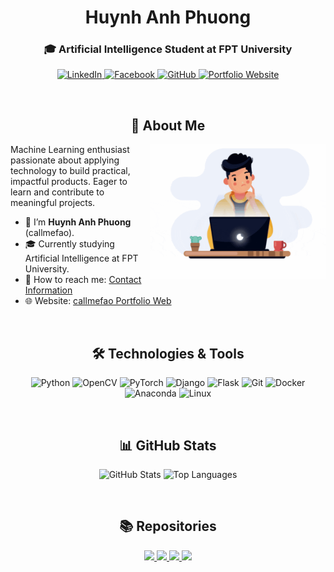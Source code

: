 <h1 align="center">Huynh Anh Phuong</h1>
<h3 align="center">🎓 Artificial Intelligence Student at FPT University</h3>

<p align="center">
  <a href="https://linkedin.com/in/phương-huỳnh-51019b312/" target="blank">
    <img src="https://raw.githubusercontent.com/rahuldkjain/github-profile-readme-generator/master/src/images/icons/Social/linked-in-alt.svg" alt="LinkedIn" height="40" width="40" />
  </a>
  
  <a href="https://www.facebook.com/hap2704/" target="blank">
    <img src="https://raw.githubusercontent.com/rahuldkjain/github-profile-readme-generator/master/src/images/icons/Social/facebook.svg" alt="Facebook" height="40" width="40" />
  </a>
  
  <a href="https://github.com/callmefao" target="blank">
    <img src="https://raw.githubusercontent.com/rahuldkjain/github-profile-readme-generator/master/src/images/icons/Social/github.svg" alt="GitHub" height="40" width="40" />
  </a>
  
  <a href="https://callmefao.github.io" target="blank">
    <img src="https://img.icons8.com/color/48/domain.png" alt="Portfolio Website" height="40" width="40"/>
  </a>
  
</p>

<br/>

<h2 align="center">👤 About Me</h2>

<p align="center">
  <img align="right" alt="Huynh Anh Phuong" src="images/chill_coding.gif" width="280px" />  
</p>

Machine Learning enthusiast passionate about applying technology to build practical, impactful products. Eager to learn and contribute to meaningful projects.

<ul>
  <li>👨 I’m <strong>Huynh Anh Phuong</strong> (callmefao).</li>
  <li>🎓 Currently studying Artificial Intelligence at FPT University.</li>
  <li>📧 How to reach me: <a href="https://callmefao.github.io/#contact">Contact Information</a></li>
  <li>🌐 Website: <a href="https://callmefao.github.io" target="_blank">callmefao Portfolio Web</a></li>
</ul>

<br/>

<h2 align="center">🛠️ Technologies & Tools</h2>

<p align="center">
  <img src="https://cdn.jsdelivr.net/gh/devicons/devicon/icons/python/python-original.svg" alt="Python" width="40" height="40"/>
  <img src="https://cdn.jsdelivr.net/gh/devicons/devicon/icons/opencv/opencv-original.svg" alt="OpenCV" width="40" height="40"/>
  <img src="https://cdn.jsdelivr.net/gh/devicons/devicon/icons/pytorch/pytorch-original.svg" alt="PyTorch" width="40" height="40"/>
  <img src="https://cdn.jsdelivr.net/gh/devicons/devicon/icons/django/django-plain.svg" alt="Django" width="40" height="40"/>
  <img src="https://cdn.jsdelivr.net/gh/devicons/devicon/icons/flask/flask-original.svg" alt="Flask" width="40" height="40"/>
  <img src="https://cdn.jsdelivr.net/gh/devicons/devicon/icons/git/git-original.svg" alt="Git" width="40" height="40"/>
  <img src="https://cdn.jsdelivr.net/gh/devicons/devicon/icons/docker/docker-original.svg" alt="Docker" width="40" height="40"/>
  <img src="https://cdn.jsdelivr.net/gh/devicons/devicon/icons/anaconda/anaconda-original.svg" alt="Anaconda" width="40" height="40"/>
  <img src="https://cdn.jsdelivr.net/gh/devicons/devicon/icons/linux/linux-original.svg" alt="Linux" width="40" height="40"/>
</p>

<br/>

<h2 align="center">📊 GitHub Stats</h2>

<p align="center">
  <img src="https://github-readme-stats.vercel.app/api?username=callmefao&show_icons=true&theme=radical" alt="GitHub Stats" width="48%" />
  <img src="https://github-readme-stats.vercel.app/api/top-langs/?username=callmefao&layout=compact&theme=radical" alt="Top Languages" width="48%" />
</p>

<br/>

<h2 align="center">📚 Repositories</h2>

<p align="center">
  <a href="https://github.com/callmefao/DeepfakeStudio/">
    <img src="https://github-readme-stats.vercel.app/api/pin/?username=callmefao&repo=DeepfakeStudio&theme=cobalt" />
  </a>

  <a href="https://github.com/callmefao/Realtime---Car-Counting/">
    <img src="https://github-readme-stats.vercel.app/api/pin/?username=callmefao&repo=Realtime---Car-Counting&theme=synthwave" />
  </a>

  <a href="https://github.com/callmefao/GenAIChat-Web/">
    <img src="https://github-readme-stats.vercel.app/api/pin/?username=callmefao&repo=GenAIChat-Web&theme=prussian" />
  </a>

  <a href="https://github.com/callmefao/callmefao.github.io/">
    <img src="https://github-readme-stats.vercel.app/api/pin/?username=callmefao&repo=callmefao.github.io&theme=dracula" />
  </a>
</p>
